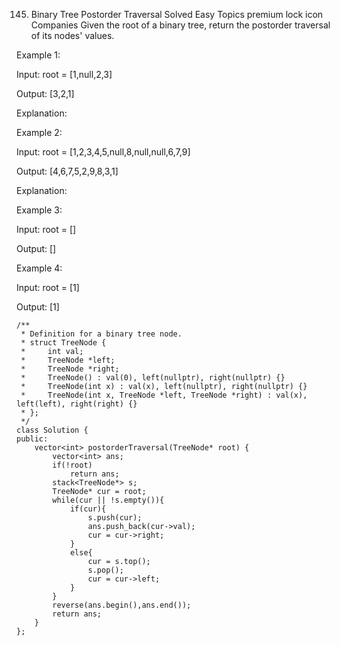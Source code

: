 145. Binary Tree Postorder Traversal
     Solved
     Easy
     Topics
     premium lock icon
     Companies
     Given the root of a binary tree, return the postorder traversal of its nodes' values.

Example 1:

Input: root = [1,null,2,3]

Output: [3,2,1]

Explanation:

Example 2:

Input: root = [1,2,3,4,5,null,8,null,null,6,7,9]

Output: [4,6,7,5,2,9,8,3,1]

Explanation:

Example 3:

Input: root = []

Output: []

Example 4:

Input: root = [1]

Output: [1]

```
/**
 * Definition for a binary tree node.
 * struct TreeNode {
 *     int val;
 *     TreeNode *left;
 *     TreeNode *right;
 *     TreeNode() : val(0), left(nullptr), right(nullptr) {}
 *     TreeNode(int x) : val(x), left(nullptr), right(nullptr) {}
 *     TreeNode(int x, TreeNode *left, TreeNode *right) : val(x), left(left), right(right) {}
 * };
 */
class Solution {
public:
    vector<int> postorderTraversal(TreeNode* root) {
        vector<int> ans;
        if(!root)
            return ans;
        stack<TreeNode*> s;
        TreeNode* cur = root;
        while(cur || !s.empty()){
            if(cur){
                s.push(cur);
                ans.push_back(cur->val);
                cur = cur->right;
            }
            else{
                cur = s.top();
                s.pop();
                cur = cur->left;
            }
        }
        reverse(ans.begin(),ans.end());
        return ans;
    }
};
```
